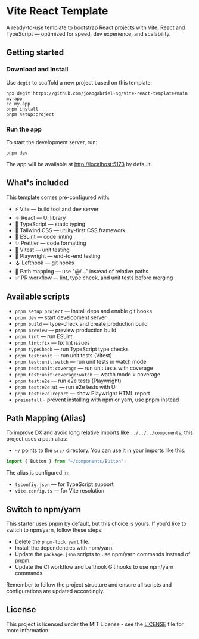 # Vite React Template

A ready-to-use template to bootstrap React projects with Vite, React and TypeScript — optimized for speed, dev experience, and scalability.

## Getting started

### Download and Install

Use `degit` to scaffold a new project based on this template:

```
npx degit https://github.com/joaogabriel-sg/vite-react-template#main my-app
cd my-app
pnpm install
pnpm setup:project
```

### Run the app

To start the development server, run:

```
pnpm dev
```

The app will be available at [http://localhost:5173](http://localhost:5173) by default.

## What's included

This template comes pre-configured with:

- ⚡️ Vite — build tool and dev server
- ⚛️ React — UI library
- 🧠 TypeScript — static typing
- 🎨 Tailwind CSS — utility-first CSS framework
- 🧹 ESLint — code linting
- ✨ Prettier — code formatting
- 🧪 Vitest — unit testing
- 🧭 Playwright — end-to-end testing
- 🪝 Lefthook — git hooks
- 🔎 Path mapping — use "@/..." instead of relative paths
- ✅ PR workflow — lint, type check, and unit tests before merging

## Available scripts

- `pnpm setup:project` — install deps and enable git hooks
- `pnpm dev` — start development server
- `pnpm build` — type-check and create production build
- `pnpm preview` — preview production build
- `pnpm lint` — run ESLint
- `pnpm lint:fix` — fix lint issues
- `pnpm typeCheck` — run TypeScript type checks
- `pnpm test:unit` — run unit tests (Vitest)
- `pnpm test:unit:watch` — run unit tests in watch mode
- `pnpm test:unit:coverage` — run unit tests with coverage
- `pnpm test:unit:coverage:watch` — watch mode + coverage
- `pnpm test:e2e` — run e2e tests (Playwright)
- `pnpm test:e2e:ui` — run e2e tests with UI
- `pnpm test:e2e:report` — show Playwright HTML report
- `preinstall` - prevent installing with npm or yarn, use pnpm instead

## Path Mapping (Alias)

To improve DX and avoid long relative imports like `../../../components`, this project uses a path alias:

- `~/` points to the `src/` directory.
  You can use it in your imports like this:

```ts
import { Button } from "~/components/Button";
```

The alias is configured in:

- `tsconfig.json` — for TypeScript support
- `vite.config.ts` — for Vite resolution

## Switch to npm/yarn

This starter uses pnpm by default, but this choice is yours. If you'd like to switch to npm/yarn, follow these steps:

- Delete the `pnpm-lock.yaml` file.
- Install the dependencies with npm/yarn.
- Update the `package.json` scripts to use npm/yarn commands instead of pnpm.
- Update the CI workflow and Lefthook Git hooks to use npm/yarn commands.

Remember to follow the project structure and ensure all scripts and configurations are updated accordingly.

## License

This project is licensed under the MIT License - see the [LICENSE](LICENSE) file for more information.

